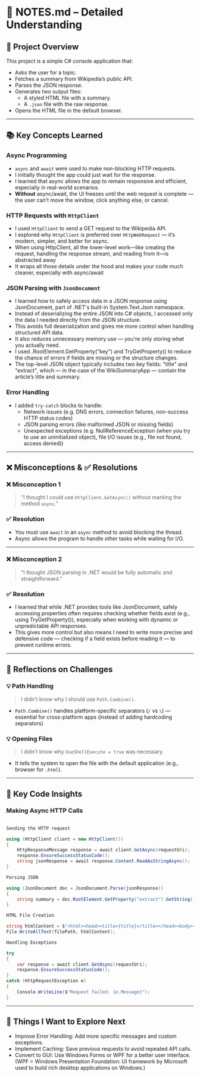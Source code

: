 # 📄 NOTES.md – Detailed Understanding

## 🚀 Project Overview

This project is a simple C# console application that:

- Asks the user for a topic.
- Fetches a summary from Wikipedia’s public API.
- Parses the JSON response.
- Generates two output files:
  - A styled HTML file with a summary.
  - A `.json` file with the raw response.
- Opens the HTML file in the default browser.

---

## 📚 Key Concepts Learned

### Async Programming

- `async` and `await` were used to make non-blocking HTTP requests.
- I initially thought the app could just wait for the response.
- I learned that async allows the app to remain responsive and efficient, especially in real-world scenarios.
- **Without** async/await, the UI freezes until the web request is complete — the user can’t move the window, click anything else, or cancel.

### HTTP Requests with `HttpClient`

- I used `HttpClient` to send a GET request to the Wikipedia API.
- I explored why `HttpClient` is preferred over `HttpWebRequest` — it’s modern, simpler, and better for async. 
- When using HttpClient, all the lower-level work—like creating the request, handling the response stream, and reading from it—is abstracted away
- It wraps all those details under the hood and makes your code much cleaner, especially with async/await

### JSON Parsing with `JsonDocument`

- I learned how to safely access data in a JSON response using JsonDocument, part of .NET's built-in System.Text.Json namespace.
- Instead of deserializing the entire JSON into C# objects, I accessed only the data I needed directly from the JSON structure.
- This avoids full deserialization and gives me more control when handling structured API data.
- It also reduces unnecessary memory use — you're only storing what you actually need.
- I used .RootElement.GetProperty("key") and TryGetProperty() to reduce the chance of errors if fields are missing or the structure changes.
- The top-level JSON object typically includes two key fields: "title" and "extract", which — in the case of the WikiSummaryApp — contain the article’s title and summary.

### Error Handling

- I added `try-catch` blocks to handle:
  - Network issues (e.g. DNS errors, connection failures, non-success HTTP status codes)
  - JSON parsing errors (like malformed JSON or missing fields)
  - Unexpected exceptions (e.g. NullReferenceException (when you try to use an uninitialized object), file I/O issues (e.g., file not found, access denied))

---

## ❌ Misconceptions & ✅ Resolutions

### ❌ Misconception 1

> “I thought I could use `HttpClient.GetAsync()` without marking the method `async`.”

### ✅ Resolution

- You must use `await` in an `async` method to avoid blocking the thread.
- Async allows the program to handle other tasks while waiting for I/O.

---

### ❌ Misconception 2

> “I thought JSON parsing in .NET would be fully automatic and straightforward.”

### ✅ Resolution

- I learned that while .NET provides tools like JsonDocument, safely accessing properties often requires checking whether fields exist (e.g., using TryGetProperty()), especially when working with dynamic or unpredictable API responses.
- This gives more control but also means I need to write more precise and defensive code — checking if a field exists before reading it — to prevent runtime errors.

---

## 📝 Reflections on Challenges

### 💡 Path Handling

> I didn’t know why I should use `Path.Combine()`.

- `Path.Combine()` handles platform-specific separators (`/` vs `\`) — essential for cross-platform apps (instead of adding hardcoding separators)

### 💡 Opening Files

> I didn’t know why `UseShellExecute = true` was necessary.

- It tells the system to open the file with the default application (e.g., browser for `.html`).

---

## 🔧 Key Code Insights

### Making Async HTTP Calls

```csharp

Sending the HTTP request

using (HttpClient client = new HttpClient())
{
    HttpResponseMessage response = await client.GetAsync(requestUri);
    response.EnsureSuccessStatusCode();
    string jsonResponse = await response.Content.ReadAsStringAsync();
}

Parsing JSON

using (JsonDocument doc = JsonDocument.Parse(jsonResponse))
{
    string summary = doc.RootElement.GetProperty("extract").GetString();
}

HTML File Creation

string htmlContent = $"<html><head><title>{title}</title></head><body><h1>{title}</h1><p>{summary}</p></body></html>";
File.WriteAllText(filePath, htmlContent);

Handling Exceptions

try
{
    var response = await client.GetAsync(requestUri);
    response.EnsureSuccessStatusCode();
}
catch (HttpRequestException e)
{
    Console.WriteLine($"Request failed: {e.Message}");
}
```
---

## 🔄 Things I Want to Explore Next
- Improve Error Handling: Add more specific messages and custom exceptions.
- Implement Caching: Save previous requests to avoid repeated API calls.
- Convert to GUI: Use Windows Forms or WPF for a better user interface.
(WPF = Windows Presentation Foundation: UI framework by Microsoft used to build rich desktop applications on Windows.)